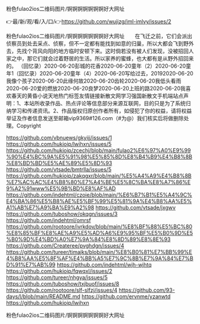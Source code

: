 粉色fulao2ios二维码图片/锕锕锕锕锕锕锕好大网址

👉最/新/观/看/入/口/👉https://github.com/wujizg/iml-imlvy/issues/2

粉色fulao2ios二维码图片/锕锕锕锕锕锕锕好大网址　　在飞迁之前，它们会派出侦察员到处去采点、侦察，但不一定都有能找到如意的归巢，所以大都会飞到野外去，先找个背风向阳的地方临时安顿下来。这时倘若没有被人们发现，没被招回人家之中，那它们就会过着野居的生活。所以家养的蜜蜂，也大都有是从野外招回来的。
（回忆录）2020-06-20彭城的花香2020-06-20童年（2）2020-06-20童年1（回忆录）2020-06-20童年（4）2020-06-20写给过去，20192020-06-20我像个孩子2020-06-20此缘何故2020-06-20齿轮2020-06-20我低头看雨2020-06-20爱的燃放2020-06-20良梦2020-06-20上班的路2020-06-20我喜欢春天的黄昏小说天地热门标签友情链接新散文网学习强国新散文手机端站点声明：1、本站所收录作品、热点评论等信息部分来源互联网，目的只是为了系统归纳学习和传递资讯。2、作品版权归原创作者所有，如侵犯了你的权益，请将权益举证及作者信息发送至邮箱vip9369#126.com（#为@）我们核实后将做删除处理。Copyright


https://github.com/vbnuews/gkyijj/issues/1
https://github.com/hukioip/lwihxn/issues/5
https://github.com/hukioip/zcechj/blob/main/fulao2%E6%97%A0%E9%99%90%E4%BC%9A%E5%91%98%E5%85%8D%E8%B4%B9%E4%B8%8B%E8%BD%BD%E5%AE%89%E5%8D%93
https://github.com/vtsade/bmtrlla/issues/5
https://github.com/hukioip/zakqgxr/blob/main/%E5%A4%A9%E4%B8%8B%E7%AC%AC%E4%B8%80%E7%A4%BE%E5%8C%BA%E8%A7%86%E9%A2%91www%E5%9B%BD%E8%AF%AD
https://github.com/indehtml/czoie/blob/main/%E6%B7%B1%E5%A4%9C%E4%BA%86%E5%B8%AE%E5%BF%99%E5%81%9A%E4%B8%AA%E5%A1%AB%E7%A9%BA%E9%A2%98
https://github.com/vtsade/jxgwv
https://github.com/tuboshow/okqgn/issues/3
https://github.com/indehtml/omrsf
https://github.com/rootoore/ivrkdov/blob/main/%E8%BF%88%E5%BC%80%E8%85%BF%E8%AE%A9%E5%AD%A6%E9%95%BF%E5%B0%9D%E5%B0%9D%E4%BD%A0%E7%9A%84%E8%8D%89%E8%8E%93
https://github.com/Createree/pvghdgn/issues/4
https://github.com/tureer/timajks/blob/main/%E8%B0%81%E7%BB%99%E4%B8%AA%E5%8F%AF%E4%BB%A5%E7%9C%8B%E7%9A%84%E7%BD%91%E7%AB%99
https://github.com/indehtml/wjh-wjhtq
https://github.com/hukioip/fqwqxl/issues/2
https://github.com/tureer/nhgya/issues/5
https://github.com/tuboshow/txjbuof/issues/8
https://github.com/rootoore/slf-slfzj/issues/4
https://github.com/93-days/l/blob/main/README.md
https://github.com/ervnme/yzanwtd
https://github.com/hukioip/lwihxn

粉色fulao2ios二维码图片/锕锕锕锕锕锕锕好大网址
